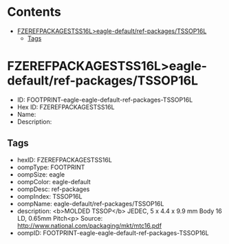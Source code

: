 



Contents
========

* [FZEREFPACKAGESTSS16L>eagle-default/ref-packages/TSSOP16L](#fzerefpackagestss16leagle-defaultref-packagestssop16l)
	* [Tags](#tags)

# FZEREFPACKAGESTSS16L>eagle-default/ref-packages/TSSOP16L

- ID: FOOTPRINT-eagle-eagle-default-ref-packages-TSSOP16L
- Hex ID: FZEREFPACKAGESTSS16L
- Name: 
- Description: 

## Tags

- hexID: FZEREFPACKAGESTSS16L
- oompType: FOOTPRINT
- oompSize: eagle
- oompColor: eagle-default
- oompDesc: ref-packages
- oompIndex: TSSOP16L
- oompName: eagle-default/ref-packages/TSSOP16L
- description: &lt;b&gt;MOLDED TSSOP&lt;/b&gt; JEDEC, 5 x 4.4 x 9.9 mm Body 16 LD, 0.65mm Pitch&lt;p&gt;&#xD;
Source: http://www.national.com/packaging/mkt/mtc16.pdf
- oompID: FOOTPRINT-eagle-eagle-default-ref-packages-TSSOP16L
